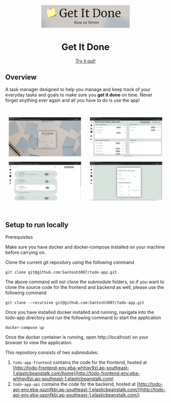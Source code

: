 
<p align="center"><img width=55% src="https://github.com/Santosh3007/todo-app/blob/main/assets/Logo1.png" /></p>
<h1 align="center">Get It Done</h1>
<p align="center"> <a href="https://www.elasticbeanstalk.com">Try it out!</a></p>

## Overview
A task manager designed to help you manage and keep track of your everyday tasks and goals to make sure you **get it done** on time. Never forget anything ever again and all you have to do is use the app!

<br/>
<p align="center"><img width=45% src="https://github.com/Santosh3007/todo-app/blob/main/assets/LoginPage.png" />&nbsp;&nbsp;&nbsp;&nbsp;&nbsp;&nbsp;&nbsp;<img width=45% src="https://github.com/Santosh3007/todo-app/blob/main/assets/HomePage.png" /></p>
<p align="center"><img width=45% src="https://github.com/Santosh3007/todo-app/blob/main/assets/TaskView.png" />&nbsp;&nbsp;&nbsp;&nbsp;&nbsp;&nbsp;&nbsp;<img width=45% src="https://github.com/Santosh3007/todo-app/blob/main/assets/Account.png" /></p>
<br/>

## Setup to run locally

Prerequisites

Make sure you have docker and docker-compose installed on your machine before carrying on.


Clone the current git repository using the following command

```git
git clone git@github.com:Santosh3007/todo-app.git
```

The above command will not clone the submodule folders, so if you want to clone the source code for the frontend and backend as well, please use the following command
```git
git clone --recursive git@github.com:Santosh3007/todo-app.git
```

Once you have installed docker installed and running, navigate into the todo-app directory and run the following command to start the application
```
docker-compose up
```

Once the docker container is running, open http://localhost/ on your browser to view the application.

This repository consists of two submodules:

1. `todo-app-frontend` contains the code for the frontend, hosted at [http://todo-frontend-env.eba-whhqv9zi.ap-southeast-1.elasticbeanstalk.com/home](http://todo-frontend-env.eba-whhqv9zi.ap-southeast-1.elasticbeanstalk.com)
2. `todo-app-api` contains the code for the backend, hosted at [http://todo-api-env.eba-xaznfkbj.ap-southeast-1.elasticbeanstalk.com/](http://todo-api-env.eba-xaznfkbj.ap-southeast-1.elasticbeanstalk.com/)


